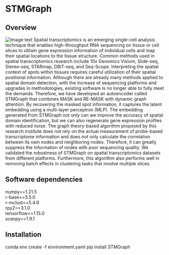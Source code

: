 # STMGraph

## Overview
 ![Image text](https://github.com/binbin-coder/SpatialG/blob/main/overview.jpg)
    Spatial transcriptomics is an emerging single-cell analysis technique that enables high-throughput RNA sequencing on tissue or cell slices to obtain gene expression information of individual cells and map their spatial locations to the tissue structure. Common methods used in spatial transcriptomics research include 10x Genomics Visium, Slide-seq, Stereo-seq, STARmap, DBiT-seq, and Seq-Scope. Interpreting the spatial context of spots within tissues requires careful utilization of their spatial positional information. Although there are already many methods applied to spatial domain detection, with the increase of sequencing platforms and upgrades in methodologies, existing software is no longer able to fully meet the demands. Therefore, we have developed an autoencoder called STMGraph that combines MASK and RE-MASK with dynamic graph attention. By recovering the masked spot information, it captures the latent embedding using a multi-layer perceptron (MLP). The embedding generated from STMGraph not only can we improve the accuracy of spatial domain identification, but we can also regenerate gene expression profiles with reduced noise. The graph theory-based algorithm proposed by this research institute does not rely on the actual measurement of probe-based transcriptome information and does not only calculate the correlation between its own nodes and neighboring nodes. Therefore, it can greatly suppress the information of nodes with poor sequencing quality. We validated the robustness of STMGraph on spatial transcriptomics datasets from different platforms. Furthermore, this algorithm also performs well in removing batch effects in clustering tasks that involve multiple slices.

## Software dependencies
numpy==1.21.5  
r-base==3.5.0  
r-mclust==5.4.6  
rpy2==3.1.0  
tensorflow==1.15.0  
scanpy==1.9.1

## Installation
conda env create -f environment.yaml
pip install STMGraph
